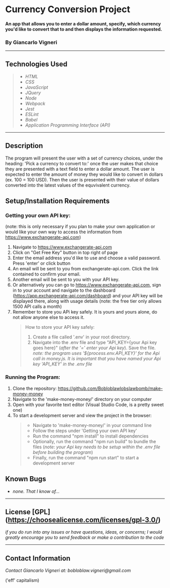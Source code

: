 # Currency Conversion Project

#### An app that allows you to enter a dollar amount, specify, which currency you'd like to convert that to and then displays the information requested. 
### By Giancarlo Vigneri
---
## Technologies Used

>* _HTML_
>* _CSS_
>* _JavaScript_
>* _JQuery_
>* _Node_
>* _Webpack_
>* _Jest_
>* _ESLint_
>* _Babel_
>* _Application Programming Interface (API)_
---
## Description 
The program will present the user with a set of currency choices, under the heading: 'Pick a currency to convert to:' once the user makes that choice they are presented with a text field to enter a dollar amount. The user is expected to enter the amount of money they would like to convert in dollars (ex. 100 = 100 USD). Then the user is presented with their value of dollars converted into the latest values of the equvivalent currency. 

## Setup/Installation Requirements
### Getting your own API key:
(note: this is only necessary if you plan to make your own application or would like your own way to access the information from https://www.exchangerate-api.com)

1) Navigate to https://www.exchangerate-api.com
2) Click on "Get Free Key" button in top right of page
3) Enter the email address you'd like to use and choose a valid password. Press 'enter' or click button
4) An email will be sent to you from exchangerate-api.com. Click the link contained to confirm your email.
5) Another email will be sent to you with your API key.
6) Or alternatively you can go to https://www.exchangerate-api.com, sign in to your account and navigate to the dashboard (https://app.exchangerate-api.com/dashboard) and your API key will be displayed there, along with usage details (note: the free tier only allows 1500 API calls a month)
7) Remember to store you APi key safely. It is yours and yours alone, do not allow anyone else to access it.
    > How to store your API key safely:
    > 1. Create a file called '.env' in your root directory.
    > 2. Navigate into the .env file and type "API_KEY={your Api key goes here}" (_after the '=' enter your Api key_). Save the file. 
    > _note: the program uses '${process.env.API_KEY}' for the Api call in money.js. It is important that you have named your Api key 'API_KEY' in the .env file_

### Running the Program:
1) Clone the repository: https://github.com/Bobloblawlobslawbomb/make-money-money
2) Navigate to the 'make-money-money/' directory on your computer
3) Open with your favorite text editor (Visual Studio Code, is a pretty sweet one)
4) To start a development server and view the project in the browser:
    > * Navigate to 'make-money-money/' in your command line
    > * Follow the steps under 'Getting your own API key'
    > * Run the command "npm install" to install dependencies
    > * Optionally, run the command "npm run build" to bundle the files (_note: your Api key needs to be setup within the .env file before building the program_)
    > * Finally, run the command "npm run start" to start a development server

## Known Bugs

* _none. That I know of..._
---

## License [GPL] (https://choosealicense.com/licenses/gpl-3.0/)
_if you do run into any issues or have questions, ideas, or concerns; I would greatly encourage you to send feedback or make a contribution to the code_

---

## Contact Information
_Contact Giancarlo Vigneri at: bobloblaw.vigneri@gmail.com_ 

('eff' capitalism)